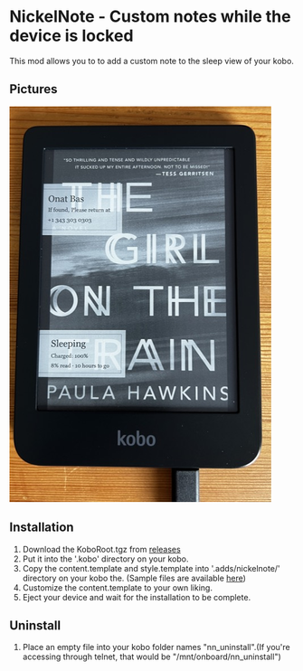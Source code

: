 # NickelNote - Custom notes while the device is locked

This mod allows you to to add a custom note to the sleep
view of your kobo. 

## Pictures
![](./screenshots/powerOn.jpg)

## Installation

1. Download the KoboRoot.tgz from [releases](https://github.com/onatbas/nickelnote/releases)
2. Put it into the '.kobo' directory on your kobo.
3. Copy the content.template and style.template into '.adds/nickelnote/' directory on your kobo the. (Sample files are available [here](https://github.com/onatbas/nickelnote/tree/main/res))
4. Customize the content.template to your own liking. 
5. Eject your device and wait for the installation to be complete.


## Uninstall

1. Place an empty file into your kobo folder names "nn_uninstall".(If you're accessing through telnet, that would be "/mnt/onboard/nn_uninstall")

